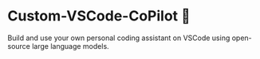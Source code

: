 # Custom-VSCode-CoPilot 🤖
Build and use your own personal coding assistant on VSCode using open-source large language models.
